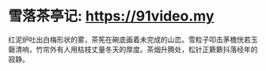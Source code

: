 # 雪落茶亭记: https://91video.my
红泥炉吐出白梅形状的雾，茶筅在碗底画着未完成的山峦。雪粒子叩击茅檐恍若玉磬清响，竹帘外有人用枯枝丈量冬天的厚度。茶烟升腾处，松针正簌簌抖落经年的寂静。

